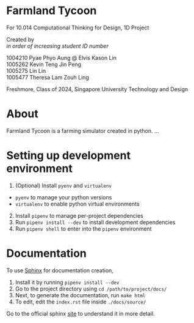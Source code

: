 # Farmland Tycoon

For 10.014 Computational Thinking for Design, 1D Project

Created by\
*in order of increasing student ID number*

1004210 Pyae Phyo Aung @ Elvis Kason Lin\
1005262 Kevin Teng Jin Peng\
1005275 Lin Lin\
1005477 Theresa Lam Zouh Ling

Freshmore, Class of 2024, Singapore University Technology and Design

# About
Farmland Tycoon is a farming simulator created in python.
...

# Setting up development environment

1. (Optional) Install `pyenv` and `virtualenv`
  - `pyenv` to manage your python versions
  - `virtualenv` to enable python virtual environments
2. Install `pipenv` to manage per-project dependencies
3. Run `pipenv install --dev` to install development dependencies
4. Run `pipenv shell` to enter into the `pipenv` environment

# Documentation

To use [Sphinx](https://packaging.python.org/tutorials/creating-documentation/) for documentation creation,

1. Install it by running `pipenv install --dev`
2. Go to the project directory using `cd /path/to/project/docs/`
3. Next, to generate the documentation, run `make html`
4. To edit, edit the `index.rst` file inside `./docs/source/`

Go to the official sphinx [site](https://www.sphinx-doc.org/en/master/usage/quickstart.html) to understand it in more detail.
